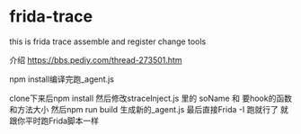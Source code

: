 # frida-trace
this is frida trace assemble and  register change tools

介绍
https://bbs.pediy.com/thread-273501.htm

npm install编译完跑_agent.js

clone下来后npm install   然后修改straceInject.js 里的 soName 和 要hook的函数和方法大小 然后npm run build 生成新的_agent.js 最后直接Frida -I 跑就行了 就跟你平时跑Frida脚本一样
